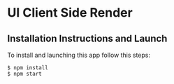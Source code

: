 # UI Client Side Render

## Installation Instructions and Launch

To install and launching this app follow this steps:

```
$ npm install
$ npm start
```
